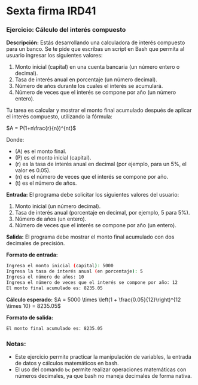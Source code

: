 # Sexta firma IRD41

### Ejercicio: Cálculo del interés compuesto

**Descripción:**
Estás desarrollando una calculadora de interés compuesto para un banco. Se te pide que escribas un script en Bash que permita al usuario ingresar los siguientes valores:

1. Monto inicial (capital) en una cuenta bancaria (un número entero o decimal).
2. Tasa de interés anual en porcentaje (un número decimal).
3. Número de años durante los cuales el interés se acumulará.
4. Número de veces que el interés se compone por año (un número entero).

Tu tarea es calcular y mostrar el monto final acumulado después de aplicar el interés compuesto, utilizando la fórmula:

$A = P(1+n\frac{r}{n})^{nt}$

Donde:
- \(A\) es el monto final.
- \(P\) es el monto inicial (capital).
- \(r\) es la tasa de interés anual en decimal (por ejemplo, para un 5%, el valor es 0.05).
- \(n\) es el número de veces que el interés se compone por año.
- \(t\) es el número de años.

**Entrada:**
El programa debe solicitar los siguientes valores del usuario:
1. Monto inicial (un número decimal).
2. Tasa de interés anual (porcentaje en decimal, por ejemplo, 5 para 5%).
3. Número de años (un entero).
4. Número de veces que el interés se compone por año (un entero).

**Salida:**
El programa debe mostrar el monto final acumulado con dos decimales de precisión.

**Formato de entrada:**
```bash
Ingresa el monto inicial (capital): 5000
Ingresa la tasa de interés anual (en porcentaje): 5
Ingresa el número de años: 10
Ingresa el número de veces que el interés se compone por año: 12
El monto final acumulado es: 8235.05
```

**Cálculo esperado:**
$A = 5000 \times \left(1 + \frac{0.05}{12}\right)^{12 \times 10} = 8235.05$

**Formato de salida:**
```bash
El monto final acumulado es: 8235.05
```

### Notas:
- Este ejercicio permite practicar la manipulación de variables, la entrada de datos y cálculos matemáticos en bash.
- El uso del comando `bc` permite realizar operaciones matemáticas con números decimales, ya que bash no maneja decimales de forma nativa.